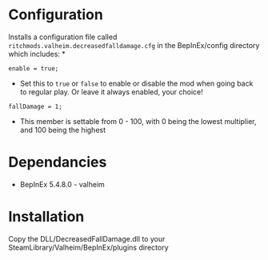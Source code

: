 # Configuration
Installs a configuration file called `ritchmods.valheim.decreasedfalldamage.cfg` in the BepInEx/config directory which includes:
*
```
enable = true;
```
  * Set this to `true` or `false` to enable or disable the mod when going back to regular play. Or leave it always enabled, your choice!

```
fallDamage = 1;
```

  * This member is settable from 0 - 100, with 0 being the lowest multiplier, and 100 being the highest

# Dependancies
* BepInEx 5.4.8.0 - valheim

# Installation
Copy the DLL/DecreasedFallDamage.dll to your SteamLibrary/Valheim/BepInEx/plugins directory
